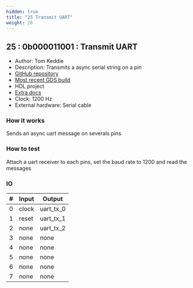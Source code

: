 ```yaml
---
hidden: true
title: "25 Transmit UART"
weight: 26
---
```


## 25 : 0b000011001 : Transmit UART

* Author: Tom Keddie
* Description: Transmits a async serial string on a pin
* [GitHub repository](https://github.com/TomKeddie/tinytapeout-2022-2a)
* [Most recent GDS build](https://github.com/TomKeddie/tinytapeout-2022-2a/actions/runs/3526907653)
* HDL project
* [Extra docs]()
* Clock: 1200 Hz
* External hardware: Serial cable



### How it works

Sends an async uart message on severals pins

### How to test

Attach a uart receiver to each pins, set the baud rate to 1200 and read the messages

### IO

| # | Input        | Output       |
|---|--------------|--------------|
| 0 | clock  | uart_tx_0 |
| 1 | reset  | uart_tx_1 |
| 2 | none  | uart_tx_2 |
| 3 | none  | none |
| 4 | none  | none |
| 5 | none  | none |
| 6 | none  | none |
| 7 | none  | none |
